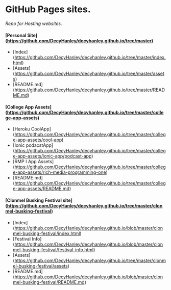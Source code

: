 # GitHub Pages sites.

*Repo for Hosting websites.*

#### [Personal Site] (https://github.com/DecyHanley/decyhanley.github.io/tree/master)

* [Index] (https://github.com/DecyHanley/decyhanley.github.io/tree/master/index.html)
* [Assets] (https://github.com/DecyHanley/decyhanley.github.io/tree/master/assets)
* [README.md] (https://github.com/DecyHanley/decyhanley.github.io/tree/master/README.md)

#### [College App Assets] (https://github.com/DecyHanley/decyhanley.github.io/tree/master/college-app-assets)

* [Heroku CoolApp] (https://github.com/DecyHanley/decyhanley.github.io/tree/master/college-app-assets/cool-app)
* [Ionic podacstApp] (https://github.com/DecyHanley/decyhanley.github.io/tree/master/college-app-assets/ionic-app/podcast-app)
* [RMP I App Assets] (https://github.com/DecyHanley/decyhanley.github.io/tree/master/college-app-assets/rich-media-programming-one)
* [README.md] (https://github.com/DecyHanley/decyhanley.github.io/tree/master/college-app-assets/README.md)

#### [Clonmel Busking Festival site] (https://github.com/DecyHanley/decyhanley.github.io/tree/master/clonmel-busking-festival)

* [Index] (https://github.com/DecyHanley/decyhanley.github.io/blob/master/clonmel-busking-festival/index.html)
* [Festival Info] (https://github.com/DecyHanley/decyhanley.github.io/blob/master/clonmel-busking-festival/festival-info.html)
* [Assets] (https://github.com/DecyHanley/decyhanley.github.io/tree/master/clonmel-busking-festival/assets)
* [README.md] (https://github.com/DecyHanley/decyhanley.github.io/blob/master/clonmel-busking-festival/README.md)
